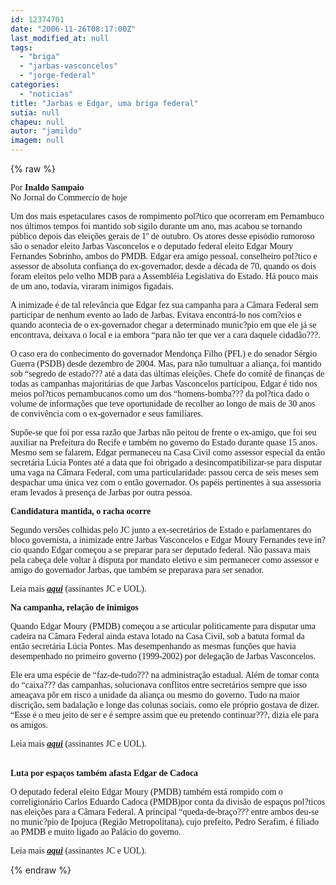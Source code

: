 ```yaml
---
id: 12374701
date: "2006-11-26T08:17:00Z"
last_modified_at: null
tags:
  - "briga"
  - "jarbas-vasconcelos"
  - "jorge-federal"
categories:
  - "noticias"
title: "Jarbas e Edgar, uma briga federal"
sutia: null
chapeu: null
autor: "jamildo"
imagem: null
---
```

{% raw %}
<p><span style="font-family: Verdana;">Por <strong>Inaldo Sampaio</strong><br />No Jornal do Commercio de hoje</span></p>
<p><span style="font-family: Verdana;">Um dos mais espetaculares casos de rompimento pol?tico que ocorreram em Pernambuco nos &uacute;ltimos tempos foi mantido sob sigilo durante um ano, mas acabou se tornando p&uacute;blico depois das elei&ccedil;&otilde;es gerais de 1&ordm; de outubro. Os atores desse epis&oacute;dio rumoroso s&atilde;o o senador eleito Jarbas Vasconcelos e o deputado federal eleito Edgar Moury Fernandes Sobrinho, ambos do PMDB. Edgar era amigo pessoal, conselheiro pol?tico e assessor de absoluta confian&ccedil;a do ex-governador, desde a d&eacute;cada de 70, quando os dois foram eleitos pelo velho MDB para a Assembl&eacute;ia Legislativa do Estado. H&aacute; pouco mais de um ano, todavia, viraram inimigos figadais. </span></p>
<p><span style="font-family: Verdana;">A inimizade &eacute; de tal relev&acirc;ncia que Edgar fez sua campanha para a C&acirc;mara Federal sem participar de nenhum evento ao lado de Jarbas. Evitava encontr&aacute;-lo nos com?cios e quando acontecia de o ex-governador chegar a determinado munic?pio em que ele j&aacute; se encontrava, deixava o local e ia embora &ldquo;para n&atilde;o ter que ver a cara daquele cidad&atilde;o???. </span></p>
<p><span style="font-family: Verdana;">O caso era do conhecimento do governador Mendon&ccedil;a Filho (PFL) e do senador S&eacute;rgio Guerra (PSDB) desde dezembro de 2004. Mas, para n&atilde;o tumultuar a alian&ccedil;a, foi mantido sob &ldquo;segredo de estado??? at&eacute; a data das &uacute;ltimas elei&ccedil;&otilde;es. Chefe do comit&ecirc; de finan&ccedil;as de todas as campanhas majorit&aacute;rias de que Jarbas Vasconcelos participou, Edgar &eacute; tido nos meios pol?ticos pernambucanos como um dos &ldquo;homens-bomba??? da pol?tica dado o volume de informa&ccedil;&otilde;es que teve oportunidade de recolher ao longo de mais de 30 anos de conviv&ecirc;ncia com o ex-governador e seus familiares. </span></p>
<p><span style="font-family: Verdana;">Sup&otilde;e-se que foi por essa raz&atilde;o que Jarbas n&atilde;o peitou de frente o ex-amigo, que foi seu auxiliar na Prefeitura do Recife e tamb&eacute;m no governo do Estado durante quase 15 anos. Mesmo sem se falarem, Edgar permaneceu na Casa Civil como assessor especial da ent&atilde;o secret&aacute;ria L&uacute;cia Pontes at&eacute; a data que foi obrigado a desincompatibilizar-se para disputar uma vaga na C&acirc;mara Federal, com uma particularidade: passou cerca de seis meses sem despachar uma &uacute;nica vez com o ent&atilde;o governador. Os pap&eacute;is pertinentes &agrave; sua assessoria eram levados &agrave; presen&ccedil;a de Jarbas por outra pessoa. </span></p>
<p><span style="font-family: Verdana;"><strong>Candidatura mantida, o racha ocorre</strong></span></p>
<p><span style="font-family: Verdana;">Segundo vers&otilde;es colhidas pelo JC junto a ex-secret&aacute;rios de Estado e parlamentares do bloco governista, a inimizade entre Jarbas Vasconcelos e Edgar Moury Fernandes teve in?cio quando Edgar come&ccedil;ou a se preparar para ser deputado federal. N&atilde;o passava mais pela cabe&ccedil;a dele voltar &agrave; disputa por mandato eletivo e sim permanecer como assessor e amigo do governador Jarbas, que tamb&eacute;m se preparava para ser senador. </span></p>
<p><span style="font-family: Verdana;">Leia mais <strong><em><a href="http://fivenews.sjcc.com.br/" target="_blank" rel="noopener noreferrer">aqui</a></em></strong> (assinantes JC e UOL).<br /></span></p>
<p><span style="font-family: Verdana;"><strong>Na campanha, rela&ccedil;&atilde;o de inimigos</strong></span></p>
<p><span style="font-family: Verdana;">Quando Edgar Moury (PMDB) come&ccedil;ou a se articular politicamente para disputar uma cadeira na C&acirc;mara Federal ainda estava lotado na Casa Civil, sob a batuta formal da ent&atilde;o secret&aacute;ria L&uacute;cia Pontes. Mas desempenhando as mesmas fun&ccedil;&otilde;es que havia desempenhado no primeiro governo (1999-2002) por delega&ccedil;&atilde;o de Jarbas Vasconcelos. </span></p>
<p><span style="font-family: Verdana;">Ele era uma esp&eacute;cie de &ldquo;faz-de-tudo??? na administra&ccedil;&atilde;o estadual. Al&eacute;m de tomar conta do &ldquo;caixa??? das campanhas, solucionava conflitos entre secret&aacute;rios sempre que isso amea&ccedil;ava p&ocirc;r em risco a unidade da alian&ccedil;a ou mesmo do governo. Tudo na maior discri&ccedil;&atilde;o, sem badala&ccedil;&atilde;o e longe das colunas sociais, como ele pr&oacute;prio gostava de dizer. &ldquo;Esse &eacute; o meu jeito de ser e &eacute; sempre assim que eu pretendo continuar???, dizia ele para os amigos.</span></p>
<p><span style="font-family: Verdana;">Leia mais <strong><em><a href="http://fivenews.sjcc.com.br/" target="_blank" rel="noopener noreferrer">aqui</a></em></strong> (assinantes JC e UOL).</span></p>
<p><br /><span style="font-family: Verdana;"><strong>Luta por espa&ccedil;os tamb&eacute;m afasta Edgar de Cadoca </strong></span></p>
<p><span style="font-family: Verdana;">O deputado federal eleito Edgar Moury (PMDB) tamb&eacute;m est&aacute; rompido com o correligion&aacute;rio Carlos Eduardo Cadoca (PMDB)por conta da divis&atilde;o de espa&ccedil;os pol?ticos nas elei&ccedil;&otilde;es para a C&acirc;mara Federal. A principal &ldquo;queda-de-bra&ccedil;o??? entre ambos deu-se no munic?pio de Ipojuca (Regi&atilde;o Metropolitana), cujo prefeito, Pedro Serafim, &eacute; filiado ao PMDB e muito ligado ao Pal&aacute;cio do governo.</span></p>
<p><span style="font-family: Verdana;">Leia mais <strong><em><a href="#" target="_blank" rel="noopener noreferrer">aqui</a></em></strong> (assinantes JC e UOL).</span></p>
{% endraw %}